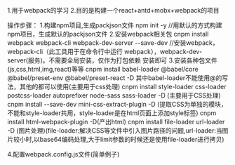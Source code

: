 1.用于webpack的学习
2.目的是构建一个react+antd+mobx+webpack的项目


操作步骤：
1.构建npm项目,生成packjson文件
    npm init -y //用默认的方式构建npm项目，生成默认的packjson文件
2.安装webpack相关包
    cnpm install webpack webpack-cli webpack-dev-server --save-dev //安装webpack，webpack-cli（此工具用于在命令行中运行 webpack），webpack-dev-server(服务)。不需要全局安装，仅作为打包依赖   安装即可
3.安装各种包文件(js,css,html,img,react)等等 
    cnpm install babel-loader @babel/core @babel/preset-env @babel/preset-react -D 其中babel-loader不能使用@的写法，其他的都可以使用(主要用于css处理)
    cnpm install style-loader css-loader postcss-loader autoprefixer node-sass sass-loader -D (主要用于CSS处理)
    cnpm install --save-dev mini-css-extract-plugin -D (提取CSS为单独的模块，不能和style-loader共用，style-loader是在html页面上添加style标签)
    cnpm install html-webpack-plugin -D(产出html)
    cnpm install file-loader url-loader -D (图片处理)(file-loader:解决CSS等文件中引入图片路径的问题,url-loader:当图片较小时,以base64编码处理,大于limit参数的时候还是使用file-loader进行拷贝)

4.配置webpack.config.js文件(简单例子)


